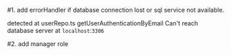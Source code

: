#1. add errorHandler if database connection lost or sql service not available.

detected at userRepo.ts getUserAuthenticationByEmail
Can't reach database server at `localhost`:`3306`

#2. add manager role
